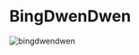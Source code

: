 # BingDwenDwen


![bingdwendwen](https://user-images.githubusercontent.com/121312707/231366542-e4db020c-9245-4e68-b675-f9a114c79348.png)
